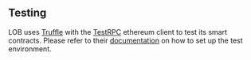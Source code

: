 ## Testing

LOB uses [Truffle](http://truffleframework.com) with the [TestRPC](https://github.com/ethereumjs/testrpc) ethereum client to test its smart contracts. Please refer to their [documentation](http://truffleframework.com/docs/getting_started/installation) on how to set up the test environment.